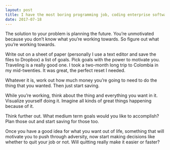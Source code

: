 ```yaml
---
layout: post
title: I have the most boring programming job, coding enterprise software for healthcare. Should I quit or force myself to grind through it?
date: 2017-07-18
---
```


<p>The solution to your problem is planning the future. You’re unmotivated because you don’t know what you’re working towards. So figure out what you’re working towards.</p><p>Write out on a sheet of paper (personally I use a text editor and save the files to Dropbox) a list of goals. Pick goals with the power to motivate you. Traveling is a really good one. I took a two-month long trip to Colombia in my mid-twenties. It was great, the perfect reset I needed.</p><p>Whatever it is, work out how much money you’re going to need to do the thing that you wanted. Then just start saving.</p><p>While you’re working, think about the thing and everything you want in it. Visualize yourself doing it. Imagine all kinds of great things happening because of it.</p><p>Think further out. What medium term goals would you like to accomplish? Plan those out and start saving for those too.</p><p>Once you have a good idea for what you want out of life, something that will motivate you to push through adversity, now start making decisions like whether to quit your job or not. Will quitting really make it easier or faster?</p>
